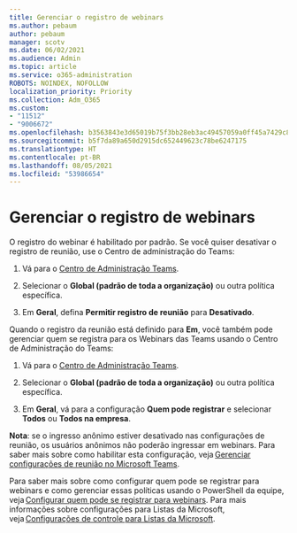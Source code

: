 ```yaml
---
title: Gerenciar o registro de webinars
ms.author: pebaum
author: pebaum
manager: scotv
ms.date: 06/02/2021
ms.audience: Admin
ms.topic: article
ms.service: o365-administration
ROBOTS: NOINDEX, NOFOLLOW
localization_priority: Priority
ms.collection: Adm_O365
ms.custom:
- "11512"
- "9006672"
ms.openlocfilehash: b3563843e3d65019b75f3bb28eb3ac49457059a0ff45a7429c8ae4c1b9dd5411
ms.sourcegitcommit: b5f7da89a650d2915dc652449623c78be6247175
ms.translationtype: HT
ms.contentlocale: pt-BR
ms.lasthandoff: 08/05/2021
ms.locfileid: "53986654"
---
```

# <a name="manage-webinar-registration"></a>Gerenciar o registro de webinars

O registro do webinar é habilitado por padrão. Se você quiser desativar o registro de reunião, use o Centro de administração do Teams: 

1. Vá para o [Centro de Administração Teams](https://admin.teams.microsoft.com/policies/meetings). 

2. Selecionar o **Global (padrão de toda a organização)** ou outra política específica. 

3. Em **Geral**, defina **Permitir registro de reunião** para **Desativado**. 

Quando o registro da reunião está definido para **Em**, você também pode gerenciar quem se registra para os Webinars das Teams usando o Centro de Administração do Teams: 

1. Vá para o [Centro de Administração Teams](https://admin.teams.microsoft.com/policies/meetings). 

2. Selecionar o **Global (padrão de toda a organização)** ou outra política específica. 

3. Em **Geral**, vá para a configuração **Quem pode registrar** e selecionar **Todos** ou **Todos na empresa**. 

**Nota**: se o ingresso anônimo estiver desativado nas configurações de reunião, os usuários anônimos não poderão ingressar em webinars. Para saber mais sobre como habilitar esta configuração, veja [Gerenciar configurações de reunião no Microsoft Teams](/microsoftteams/meeting-settings-in-teams). 

Para saber mais sobre como configurar quem pode se registrar para webinars e como gerenciar essas políticas usando o PowerShell da equipe, veja [Configurar quem pode se registrar para webinars](/microsoftteams/set-up-webinars?source=docs#configure-who-can-register-for-webinars). Para mais informações sobre configurações para Listas da Microsoft, veja [Configurações de controle para Listas da Microsoft](/sharepoint/control-lists). 

 